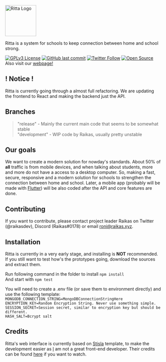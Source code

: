 <img src="https://github.com/rittaschool/rittaschool.github.io/blob/main/static/media/logo.4fc81726.svg" alt="Ritta Logo" height="100">

Ritta is a system for schools to keep connection between home and school strong.

[![GPLv3 License](https://img.shields.io/badge/License-GPL%20v3-yellow.svg)](https://opensource.org/licenses/)
[![GitHub last commit](https://img.shields.io/github/last-commit/rittaschool/ritta.svg?style=flat)]()
[![Twitter Follow](https://img.shields.io/twitter/follow/rittaschool.svg?style=social)](https://twitter.com/rittaschool)
[![Open Source](https://badges.frapsoft.com/os/v1/open-source.svg?v=103)](https://opensource.org/) \
Also visit our [webpage!](https://ritta.pw)

## ! Notice !
Ritta is currently going through a almost full refactoring. We are updating the frontend to React and making the backend just the API.

## Branches

> "release" - Mainly the current main code that seems to be somewhat stable \
> "development" - WIP code by Raikas, usually pretty unstable

## Our goals

We want to create a modern solution for nowday's standards. About 50% of **all** traffic is from mobile devices, and when talking about students, more and more do not have a access to a desktop computer. So, making a fast, secure, responsive and a modern solution for schools to strengthen the connection between home and school.
Later, a mobile app (probably will be made with [Flutter](https://flutter.dev)) will be also coded after the API and core features are done.

## Contributing

If you want to contribute, please contact project leader Raikas on Twitter (@raikasdev), Discord (Raikas#0178) or email [roni@raikas.xyz](mailto:roni@raikas.xyz).

## Installation

Ritta is currently in a very early stage, and installing is **NOT** recommended.
If you still want to test how's the prototypes going, download the sources and extract them.

Run following command in the folder to install `npm install`\
And start with `npm test`

You will need to create a .env file (or save them to environment directly) and use the following template:
`MONGODB_CONNECTION_STRING=MongoDBConnectionStringHere`\
`ENCRYPTION_KEY=Random Encryption String. Never use something simple.`\
`SESSION_SECRET=Session secret, similar to encryption key but should be different.`\
`HASH_SALT=Bcrypt salt`


## Credits

Ritta's web interface is currently based on [Stisla](https://getstisla.com) template, to make the development easier as [I](https://github.com/raikasdev) am not a great front-end developer. Their credits can be found [here](https://demo.getstisla.com/credits.html) if you want to watch.


